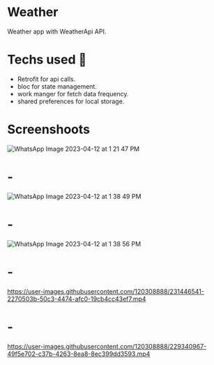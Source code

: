# Weather

Weather app with WeatherApi API.



# Techs used 📌

 - Retrofit for api calls.
 - bloc for state management.
 - work manger for fetch data frequency.
 - shared preferences for local storage.

# Screenshoots

![WhatsApp Image 2023-04-12 at 1 21 47 PM](https://user-images.githubusercontent.com/120308888/231446401-069c5c2e-a9d6-4ae3-b764-41398a0f07f5.jpeg)

# -
![WhatsApp Image 2023-04-12 at 1 38 49 PM](https://user-images.githubusercontent.com/120308888/231446455-61d4b9f7-84de-4460-9d33-a6f8dbdf823c.jpeg)

# -
![WhatsApp Image 2023-04-12 at 1 38 56 PM](https://user-images.githubusercontent.com/120308888/231446502-76595387-7813-4385-a105-ec4e5a2d8eff.jpeg)

# -
https://user-images.githubusercontent.com/120308888/231446541-2270503b-50c3-4474-afc0-19cb4cc43ef7.mp4

# -
https://user-images.githubusercontent.com/120308888/229340967-49f5e702-c37b-4263-8ea8-8ec399dd3593.mp4
